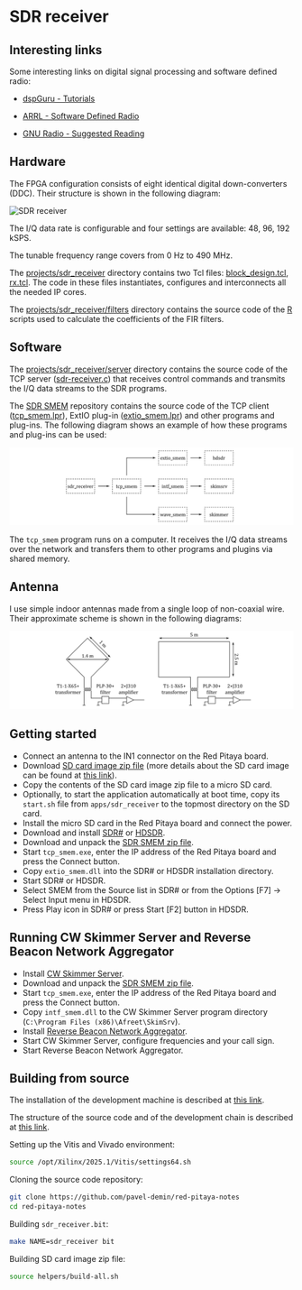# SDR receiver

## Interesting links

Some interesting links on digital signal processing and software defined radio:

- [dspGuru - Tutorials](https://dspguru.com/dsp/tutorials)

- [ARRL - Software Defined Radio](https://www.arrl.org/software-defined-radio)

- [GNU Radio - Suggested Reading](https://wiki.gnuradio.org/index.php/SuggestedReading)

## Hardware

The FPGA configuration consists of eight identical digital down-converters (DDC). Their structure is shown in the following diagram:

![SDR receiver](/img/sdr-receiver-hpsdr-ddc.png)

The I/Q data rate is configurable and four settings are available: 48, 96, 192 kSPS.

The tunable frequency range covers from 0 Hz to 490 MHz.

The [projects/sdr_receiver]($source$/projects/sdr_receiver) directory contains two Tcl files: [block_design.tcl]($source$/projects/sdr_receiver/block_design.tcl), [rx.tcl]($source$/projects/sdr_receiver/rx.tcl). The code in these files instantiates, configures and interconnects all the needed IP cores.

The [projects/sdr_receiver/filters]($source$/projects/sdr_receiver/filters) directory contains the source code of the [R](https://www.r-project.org) scripts used to calculate the coefficients of the FIR filters.

## Software

The [projects/sdr_receiver/server]($source$/projects/sdr_receiver/server) directory contains the source code of the TCP server ([sdr-receiver.c]($source$/projects/sdr_receiver/server/sdr-receiver.c)) that receives control commands and transmits the I/Q data streams to the SDR programs.

The [SDR SMEM](https://github.com/pavel-demin/sdr-smem) repository contains the source code of the TCP client ([tcp_smem.lpr](https://github.com/pavel-demin/sdr-smem/blob/main/tcp_smem.lpr)), ExtIO plug-in ([extio_smem.lpr](https://github.com/pavel-demin/sdr-smem/blob/main/extio_smem.lpr)) and other programs and plug-ins. The following diagram shows an example of how these programs and plug-ins can be used:

![SDR SMEM](/img/sdr-smem.png)

The `tcp_smem` program runs on a computer. It receives the I/Q data streams over the network and transfers them to other programs and plugins via shared memory.

## Antenna

I use simple indoor antennas made from a single loop of non-coaxial wire. Their approximate scheme is shown in the following diagrams:

![Antenna](/img/antenna.png)

## Getting started

- Connect an antenna to the IN1 connector on the Red Pitaya board.
- Download [SD card image zip file]($release_image$) (more details about the SD card image can be found at [this link](/alpine/)).
- Copy the contents of the SD card image zip file to a micro SD card.
- Optionally, to start the application automatically at boot time, copy its `start.sh` file from `apps/sdr_receiver` to the topmost directory on the SD card.
- Install the micro SD card in the Red Pitaya board and connect the power.
- Download and install [SDR#](https://www.dropbox.com/sh/5fy49wae6xwxa8a/AAAdAcU238cppWziK4xPRIADa/sdr/sdrsharp_v1.0.0.1361_with_plugins.zip?dl=1) or [HDSDR](https://www.hdsdr.de).
- Download and unpack the [SDR SMEM zip file]($sdr_smem_file$).
- Start `tcp_smem.exe`, enter the IP address of the Red Pitaya board and press the Connect button.
- Copy `extio_smem.dll` into the SDR# or HDSDR installation directory.
- Start SDR# or HDSDR.
- Select SMEM from the Source list in SDR# or from the Options \[F7\] → Select Input menu in HDSDR.
- Press Play icon in SDR# or press Start \[F2\] button in HDSDR.

## Running CW Skimmer Server and Reverse Beacon Network Aggregator

- Install [CW Skimmer Server](https://dxatlas.com/skimserver).
- Download and unpack the [SDR SMEM zip file]($sdr_smem_file$).
- Start `tcp_smem.exe`, enter the IP address of the Red Pitaya board and press the Connect button.
- Copy `intf_smem.dll` to the CW Skimmer Server program directory (`C:\Program Files (x86)\Afreet\SkimSrv`).
- Install [Reverse Beacon Network Aggregator](https://www.reversebeacon.net/pages/Aggregator+34).
- Start CW Skimmer Server, configure frequencies and your call sign.
- Start Reverse Beacon Network Aggregator.

## Building from source

The installation of the development machine is described at [this link](/development-machine/).

The structure of the source code and of the development chain is described at [this link](/led-blinker/).

Setting up the Vitis and Vivado environment:

```bash
source /opt/Xilinx/2025.1/Vitis/settings64.sh
```

Cloning the source code repository:

```bash
git clone https://github.com/pavel-demin/red-pitaya-notes
cd red-pitaya-notes
```

Building `sdr_receiver.bit`:

```bash
make NAME=sdr_receiver bit
```

Building SD card image zip file:

```bash
source helpers/build-all.sh
```
